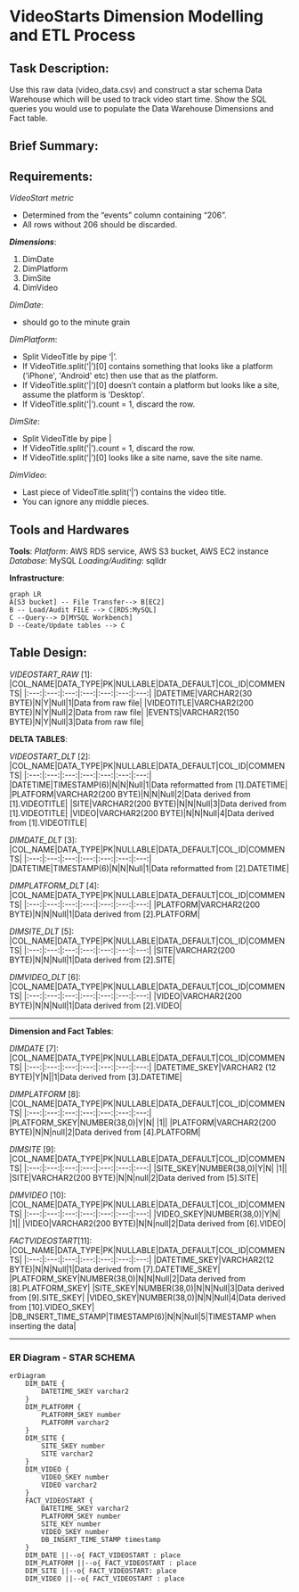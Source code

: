 # VideoStarts Dimension Modelling and ETL Process

## Task Description:
Use this raw data (video_data.csv) and construct a star schema Data Warehouse which will be used to track video start time. Show the SQL queries you would use to populate the Data Warehouse Dimensions and Fact table.

## Brief Summary:


## Requirements: 

*VideoStart metric* 
- Determined from the “events” column containing “206”.
- All rows without 206 should be discarded.

***Dimensions***:
1. DimDate
2. DimPlatform
3. DimSite
4. DimVideo

*DimDate*:
- should go to the minute grain

*DimPlatform*:
- Split VideoTitle by pipe ‘|’.
- If VideoTitle.split(‘|’)[0] contains something that looks like a platform ('iPhone', 'Android' etc) then use that as the platform.
- If VideoTitle.split(‘|’)[0] doesn’t contain a platform but looks like a site, assume the platform is 'Desktop'.
- If VideoTitle.split(‘|’).count = 1, discard the row.

*DimSite*:
- Split VideoTitle by pipe |
- If VideoTitle.split(‘|’).count = 1, discard the row.
- If VideoTitle.split(‘|’)[0] looks like a site name, save the site name.

*DimVideo*:
- Last piece of VideoTitle.split(‘|’) contains the video title.
- You can ignore any middle pieces.


## Tools and Hardwares

**Tools**:
*Platform*: AWS RDS service, AWS S3 bucket, AWS EC2 instance
*Database*: MySQL
*Loading/Auditing*: sqlldr

**Infrastructure**:

```mermaid
graph LR
A[S3 bucket] -- File Transfer--> B[EC2]
B -- Load/Audit FILE --> C[RDS:MySQL]
C --Query--> D[MYSQL Workbench]
D --Ceate/Update tables --> C
```

## Table Design:

*VIDEOSTART_RAW* [1]:
|COL_NAME|DATA_TYPE|PK|NULLABLE|DATA_DEFAULT|COL_ID|COMMENTS|
|:---:|:---:|:---:|:---:|:---:|:---:|:---:|
|DATETIME|VARCHAR2(30 BYTE)|N|Y|Null|1|Data from raw file|
|VIDEOTITLE|VARCHAR2(200 BYTE)|N|Y|Null|2|Data from raw file|
|EVENTS|VARCHAR2(150 BYTE)|N|Y|Null|3|Data from raw file|


**DELTA TABLES**:

*VIDEOSTART_DLT* [2]:
|COL_NAME|DATA_TYPE|PK|NULLABLE|DATA_DEFAULT|COL_ID|COMMENTS|
|:---:|:---:|:---:|:---:|:---:|:---:|:---:|
|DATETIME|TIMESTAMP(6)|N|N|Null|1|Data reformatted from [1].DATETIME|
|PLATFORM|VARCHAR2(200 BYTE)|N|N|Null|2|Data derived from [1].VIDEOTITLE|
|SITE|VARCHAR2(200 BYTE)|N|N|Null|3|Data derived from [1].VIDEOTITLE|
|VIDEO|VARCHAR2(200 BYTE)|N|N|Null|4|Data derived from [1].VIDEOTITLE|

*DIMDATE_DLT* [3]:
|COL_NAME|DATA_TYPE|PK|NULLABLE|DATA_DEFAULT|COL_ID|COMMENTS|
|:---:|:---:|:---:|:---:|:---:|:---:|:---:|
|DATETIME|TIMESTAMP(6)|N|N|Null|1|Data reformatted from [2].DATETIME|

*DIMPLATFORM_DLT* [4]:
|COL_NAME|DATA_TYPE|PK|NULLABLE|DATA_DEFAULT|COL_ID|COMMENTS|
|:---:|:---:|:---:|:---:|:---:|:---:|:---:|
|PLATFORM|VARCHAR2(200 BYTE)|N|N|Null|1|Data derived from [2].PLATFORM|

*DIMSITE_DLT* [5]:
|COL_NAME|DATA_TYPE|PK|NULLABLE|DATA_DEFAULT|COL_ID|COMMENTS|
|:---:|:---:|:---:|:---:|:---:|:---:|:---:|
|SITE|VARCHAR2(200 BYTE)|N|N|Null|1|Data derived from [2].SITE|

*DIMVIDEO_DLT* [6]:
|COL_NAME|DATA_TYPE|PK|NULLABLE|DATA_DEFAULT|COL_ID|COMMENTS|
|:---:|:---:|:---:|:---:|:---:|:---:|:---:|
|VIDEO|VARCHAR2(200 BYTE)|N|N|Null|1|Data derived from [2].VIDEO|

---

**Dimension and Fact Tables**:

*DIMDATE* [7]:
|COL_NAME|DATA_TYPE|PK|NULLABLE|DATA_DEFAULT|COL_ID|COMMENTS|
|:---:|:---:|:---:|:---:|:---:|:---:|:---:|
|DATETIME_SKEY|VARCHAR2 (12 BYTE)|Y|N||1|Data derived from [3].DATETIME|

*DIMPLATFORM* [8]:
|COL_NAME|DATA_TYPE|PK|NULLABLE|DATA_DEFAULT|COL_ID|COMMENTS|
|:---:|:---:|:---:|:---:|:---:|:---:|:---:|
|PLATFORM_SKEY|NUMBER(38,0)|Y|N| |1||
|PLATFORM|VARCHAR2(200 BYTE)|N|N|null|2|Data derived from [4].PLATFORM|

*DIMSITE* [9]:
|COL_NAME|DATA_TYPE|PK|NULLABLE|DATA_DEFAULT|COL_ID|COMMENTS|
|:---:|:---:|:---:|:---:|:---:|:---:|:---:|
|SITE_SKEY|NUMBER(38,0)|Y|N| |1||
|SITE|VARCHAR2(200 BYTE)|N|N|null|2|Data derived from [5].SITE|

*DIMVIDEO* [10]:
|COL_NAME|DATA_TYPE|PK|NULLABLE|DATA_DEFAULT|COL_ID|COMMENTS|
|:---:|:---:|:---:|:---:|:---:|:---:|:---:|
|VIDEO_SKEY|NUMBER(38,0)|Y|N| |1||
|VIDEO|VARCHAR2(200 BYTE)|N|N|null|2|Data derived from [6].VIDEO|

*FACTVIDEOSTART*[11]:
|COL_NAME|DATA_TYPE|PK|NULLABLE|DATA_DEFAULT|COL_ID|COMMENTS|
|:---:|:---:|:---:|:---:|:---:|:---:|:---:|
|DATETIME_SKEY|VARCHAR2(12 BYTE)|N|N|Null|1|Data derived from [7].DATETIME_SKEY|
|PLATFORM_SKEY|NUMBER(38,0)|N|N|Null|2|Data derived from [8].PLATFORM_SKEY|
|SITE_SKEY|NUMBER(38,0)|N|N|Null|3|Data derived from [9].SITE_SKEY|
|VIDEO_SKEY|NUMBER(38,0)|N|N|Null|4|Data derived from [10].VIDEO_SKEY|
|DB_INSERT_TIME_STAMP|TIMESTAMP(6)|N|N|Null|5|TIMESTAMP when inserting the data|

---

### ER Diagram - STAR SCHEMA

```mermaid
erDiagram
    DIM_DATE {
        DATETIME_SKEY varchar2
    }
    DIM_PLATFORM {
        PLATFORM_SKEY number
        PLATFORM varchar2
    }
    DIM_SITE {
        SITE_SKEY number    
        SITE varchar2
    }
    DIM_VIDEO {
        VIDEO_SKEY number
        VIDEO varchar2
    }
    FACT_VIDEOSTART {
		DATETIME_SKEY varchar2
		PLATFORM_SKEY number
		SITE_KEY number
		VIDEO_SKEY number
		DB_INSERT_TIME_STAMP timestamp
    }
    DIM_DATE ||--o{ FACT_VIDEOSTART : place
    DIM_PLATFORM ||--o{ FACT_VIDEOSTART : place
    DIM_SITE ||--o{ FACT_VIDEOSTART: place
    DIM_VIDEO ||--o{ FACT_VIDEOSTART : place
```
